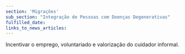 ```yaml
---
section: 'Migrações'
sub_section: "Integração de Pessoas com Doenças Degenerativas"
fulfilled_date:
links_to_news_articles:
---
```


Incentivar o emprego, voluntariado e valorização do cuidador informal.